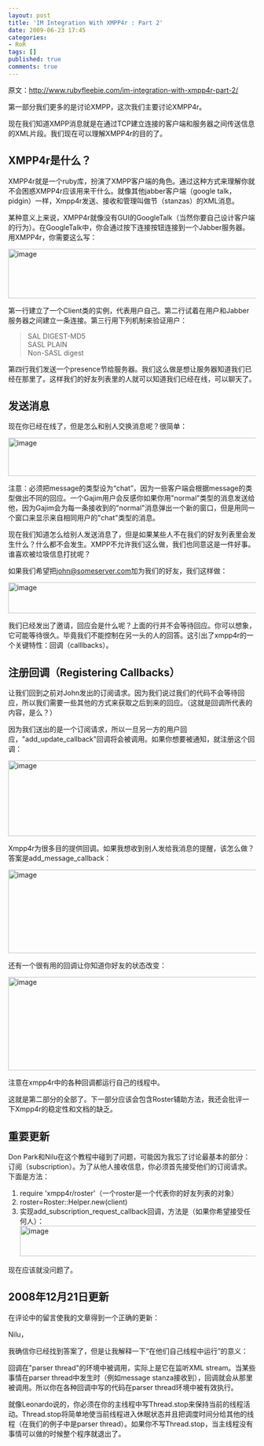 ```yaml
---
layout: post
title: 'IM Integration With XMPP4r : Part 2'
date: 2009-06-23 17:45
categories:
- RoR
tags: []
published: true
comments: true
---
```

<p><p>原文：<a title="http://www.rubyfleebie.com/im-integration-with-xmpp4r-part-2/" href="http://www.rubyfleebie.com/im-integration-with-xmpp4r-part-2/">http://www.rubyfleebie.com/im-integration-with-xmpp4r-part-2/</a></p> <p>第一部分我们更多的是讨论XMPP，这次我们主要讨论XMPP4r。</p> <p>现在我们知道XMPP消息就是在通过TCP建立连接的客户端和服务器之间传送信息的XML片段。我们现在可以理解XMPP4r的目的了。</p> <h2><strong>XMPP4r是什么？</strong></h2> <p>XMPP4r就是一个ruby库，扮演了XMPP客户端的角色。通过这种方式来理解你就不会困惑XMPP4r应该用来干什么。就像其他jabber客户端（google talk，pidgin）一样，Xmpp4r发送、接收和管理叫做节（stanzas）的XML消息。</p> <p>某种意义上来说，XMPP4r就像没有GUI的GoogleTalk（当然你要自己设计客户端的行为）。在GoogleTalk中，你会通过按下连接按钮连接到一个Jabber服务器。用XMPP4r，你需要这么写：</p> <p><a href="http://images.cnblogs.com/cnblogs_com/phaibin/WindowsLiveWriter/IMIntegrationWithXMPP4rPart2_F9A5/image_2.png"><img title="image" border="0" alt="image" src="http://images.cnblogs.com/cnblogs_com/phaibin/WindowsLiveWriter/IMIntegrationWithXMPP4rPart2_F9A5/image_thumb.png" width="633" height="101" /></a> </p> <p>第一行建立了一个Client类的实例，代表用户自己。第二行试着在用户和Jabber服务器之间建立一条连接。第三行用下列机制来验证用户：</p> <blockquote> <p>SAL DIGEST-MD5<br />SASL PLAIN<br />Non-SASL digest</p></blockquote> <p>第四行我们发送一个presence节给服务器。我们这么做是想让服务器知道我们已经在那里了。这样我们的好友列表里的人就可以知道我们已经在线，可以聊天了。</p> <h2><strong>发送消息</strong></h2> <p>现在你已经在线了，但是怎么和别人交换消息呢？很简单：</p> <p><a href="http://images.cnblogs.com/cnblogs_com/phaibin/WindowsLiveWriter/IMIntegrationWithXMPP4rPart2_F9A5/image_4.png"><img title="image" border="0" alt="image" src="http://images.cnblogs.com/cnblogs_com/phaibin/WindowsLiveWriter/IMIntegrationWithXMPP4rPart2_F9A5/image_thumb_1.png" width="625" height="78" /></a> </p> <p>注意：必须把message的类型设为“chat”，因为一些客户端会根据message的类型做出不同的回应。一个Gajim用户会反感你如果你用"normal"类型的消息发送给他，因为Gajim会为每一条接收到的"normal"消息弹出一个新的窗口，但是用同一个窗口来显示来自相同用户的"chat"类型的消息。</p> <p>现在我们知道怎么给别人发送消息了，但是如果某些人不在我们的好友列表里会发生什么？什么都不会发生。XMPP不允许我们这么做，我们也同意这是一件好事。谁喜欢被垃圾信息打扰呢？</p> <p>如果我们希望把<a href="mailto:john@someserver.com">john@someserver.com</a>加为我们的好友，我们这样做：</p> <p><a href="http://images.cnblogs.com/cnblogs_com/phaibin/WindowsLiveWriter/IMIntegrationWithXMPP4rPart2_F9A5/image_6.png"><img title="image" border="0" alt="image" src="http://images.cnblogs.com/cnblogs_com/phaibin/WindowsLiveWriter/IMIntegrationWithXMPP4rPart2_F9A5/image_thumb_2.png" width="628" height="63" /></a> </p> <p>我们已经发出了邀请，回应会是什么呢？上面的行并不会等待回应。你可以想象，它可能等待很久。毕竟我们不能控制在另一头的人的回答。这引出了xmpp4r的一个关键特性：回调（calllbacks）。</p> <h2><strong>注册回调（Registering Callbacks）</strong></h2> <p>让我们回到之前对John发出的订阅请求。因为我们说过我们的代码不会等待回应，所以我们需要一些其他的方式来获取之后到来的回应。（这就是回调所代表的内容，是么？）</p> <p>因为我们送出的是一个订阅请求，所以一旦另一方的用户回应，"add_update_callback"回调将会被调用。如果你想要被通知，就注册这个回调：</p> <p><a href="http://images.cnblogs.com/cnblogs_com/phaibin/WindowsLiveWriter/IMIntegrationWithXMPP4rPart2_F9A5/image_8.png"><img title="image" border="0" alt="image" src="http://images.cnblogs.com/cnblogs_com/phaibin/WindowsLiveWriter/IMIntegrationWithXMPP4rPart2_F9A5/image_thumb_3.png" width="629" height="154" /></a> </p> <p></p> <p>Xmpp4r为很多目的提供回调。如果我想收到别人发给我消息的提醒，该怎么做？答案是add_message_callback：</p> <p><a href="http://images.cnblogs.com/cnblogs_com/phaibin/WindowsLiveWriter/IMIntegrationWithXMPP4rPart2_F9A5/image_10.png"><img title="image" border="0" alt="image" src="http://images.cnblogs.com/cnblogs_com/phaibin/WindowsLiveWriter/IMIntegrationWithXMPP4rPart2_F9A5/image_thumb_4.png" width="627" height="170" /></a> </p> <p>还有一个很有用的回调让你知道你好友的状态改变：</p> <p><a href="http://images.cnblogs.com/cnblogs_com/phaibin/WindowsLiveWriter/IMIntegrationWithXMPP4rPart2_F9A5/image_12.png"><img title="image" border="0" alt="image" src="http://images.cnblogs.com/cnblogs_com/phaibin/WindowsLiveWriter/IMIntegrationWithXMPP4rPart2_F9A5/image_thumb_5.png" width="628" height="190" /></a> </p> <p>注意在xmpp4r中的各种回调都运行自己的线程中。</p> <p>这就是第二部分的全部了。下一部分应该会包含Roster辅助方法，我还会批评一下Xmpp4r的稳定性和文档的缺乏。</p> <h2><strong>重要更新</strong></h2> <p>Don Park和Nilu在这个教程中碰到了问题，可能因为我忘了讨论最基本的部分：订阅（subscription）。为了从他人接收信息，你必须首先接受他们的订阅请求。下面是方法：</p> <ol> <li>require 'xmpp4r/roster'（一个roster是一个代表你的好友列表的对象）</li> <li>roster=Roster::Helper.new(client)</li> <li>实现add_subscription_request_callback回调，方法是（如果你希望接受任何人）：<br /><a href="http://images.cnblogs.com/cnblogs_com/phaibin/WindowsLiveWriter/IMIntegrationWithXMPP4rPart2_F9A5/image_14.png"><img title="image" border="0" alt="image" src="http://images.cnblogs.com/cnblogs_com/phaibin/WindowsLiveWriter/IMIntegrationWithXMPP4rPart2_F9A5/image_thumb_6.png" width="588" height="62" /></a> </li></ol> <p>现在应该就没问题了。</p> <h2><strong>2008年12月21日更新</strong></h2> <p>在评论中的留言使我的文章得到一个正确的更新：</p> <p>Nilu，</p> <p>我确信你已经找到答案了，但是让我解释一下“在他们自己线程中运行”的意义：</p> <p>回调在"parser thread"的环境中被调用，实际上是它在监听XML stream。当某些事情在parser thread中发生时（例如message stanza接收到），回调就会从那里被调用。所以你在各种回调中写的代码在parser thread环境中被有效执行。</p> <p>就像Leonardo说的，你必须在你的主线程中写Thread.stop来保持当前的线程活动。Thread.stop将简单地使当前线程进入休眠状态并且把调度时间分给其他的线程（在我们的例子中是parser thread）。如果你不写Thread.stop，当主线程没有事情可以做的时候整个程序就退出了。</p></p>
